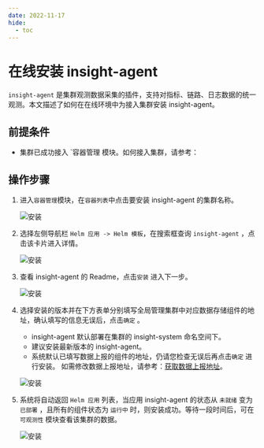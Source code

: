 ```yaml
---
date: 2022-11-17
hide:
  - toc
---
```


# 在线安装 insight-agent

`insight-agent` 是集群观测数据采集的插件，支持对指标、链路、日志数据的统一观测。本文描述了如何在在线环境中为接入集群安装 insight-agent。

## 前提条件

- 集群已成功接入 `容器管理 模块。如何接入集群，请参考：

## 操作步骤

1. 进入`容器管理`模块，在`容器列表`中点击要安装 insight-agent 的集群名称。

     ![安装](https://docs.daocloud.io/daocloud-docs-images/docs/insight/images/insight-agent01.png)

2. 选择左侧导航栏 `Helm 应用 -> Helm 模板`，在搜索框查询 `insight-agent` ，点击该卡片进入详情。

     ![安装](https://docs.daocloud.io/daocloud-docs-images/docs/insight/images/insight-agent02.png)

3. 查看 insight-agent 的 Readme，点击`安装` 进入下一步。

     ![安装](https://docs.daocloud.io/daocloud-docs-images/docs/insight/images/insight-agent03.png)

4. 选择安装的版本并在下方表单分别填写全局管理集群中对应数据存储组件的地址，确认填写的信息无误后，点击`确定` 。

      - insight-agent 默认部署在集群的 insight-system 命名空间下。
      - 建议安装最新版本的 insight-agent。
      - 系统默认已填写数据上报的组件的地址，仍请您检查无误后再点击`确定` 进行安装。 如需修改数据上报地址，请参考：[获取数据上报地址](./gethosturl.md)。

     ![安装](https://docs.daocloud.io/daocloud-docs-images/docs/insight/images/insight-agent04.png)

5. 系统将自动返回 `Helm 应用` 列表，当应用 insight-agent 的状态从 `未就绪` 变为 `已部署` ，且所有的组件状态为 `运行中` 时，则安装成功。等待一段时间后，可在`可观测性` 模块查看该集群的数据。

     ![安装](https://docs.daocloud.io/daocloud-docs-images/docs/insight/images/insight-agent05.png)
